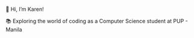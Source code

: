 👋 Hi, I’m Karen!

📚 Exploring the world of coding as a Computer Science student at PUP - Manila


<!---
krenfmnrag/krenfmnrag is a ✨ special ✨ repository because its `README.md` (this file) appears on your GitHub profile.
You can click the Preview link to take a look at your changes.
--->
